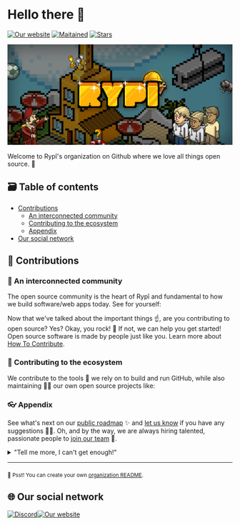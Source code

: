 # Hello there 👋

[![Our website](https://img.shields.io/website?down_color=red&down_message=offline&style=for-the-badge&up_color=blue&up_message=online&url=https://rypi.fr)](https://rypi.fr) [![Maitained](https://img.shields.io/maintenance/yes/2023?style=for-the-badge)]("") [![Stars](https://img.shields.io/github/stars/RypiDev?label=%F0%9F%8C%9F&style=for-the-badge)]("")

![Rypî Background](https://github.com/RypiDev/.github/blob/main/profile/assets/Background.png?raw=true)

Welcome to Rypî's organization on Github where we love all things open source. 🥰

<!-- what is rypi ? and what what is rypi development -->

## 🗃️ Table of contents

- [Contributions](#🤝-contributions)
  - [An interconnected community](#🍿-an-interconnected-community)
  - [Contributing to the ecosystem](#🦦-contributing-to-the-ecosystem)
  - [Appendix](#👓-appendix)
- [Our social network](#🌐-our-social-network)

## 🤝 Contributions

### 🍿 An interconnected community

The open source community is the heart of Rypî and fundamental to how we build software/web apps today. See for yourself:

<!-- Listing github repositories and shed the light on contributions (see old commits) -->

Now that we've talked about the important things ☝️, are you contributing to open source? Yes? Okay, you rock! 🎸 If not, we can help you get started! Open source software is made by people just like you. Learn more about [How To Contribute](https://opensource.guide/).

### 🦦 Contributing to the ecosystem

We contribute to the tools 🔧 we rely on to build and run GitHub, while also maintaining 🧙‍♂️ our own open source projects like:

<!-- Tell the developer that there are code conventions and patterns for each repository.
	 List the common tools for formatting and linting -->

### 👓 Appendix

See what's next on our [public roadmap](https://github.com/github/roadmap) ✨ and [let us know](https://github.com/github/feedback) if you have any suggestions 🙇‍♂️. Oh, and by the way, we are always hiring talented, passionate people to [join our team](https://github.com/about/careers) 🙌.

<details>
 <summary>"Tell me more, I can't get enough!"</summary>
 <br>
 <ul>
 <li>GitHub is built using mighty 🔨 open source technologies like <a href="https://github.com/rails">Ruby on Rails</a>, <a href="https://github.com/golang">Go</a>, <a href="https://github.com/primer">Primer</a>, <a href="https://github.com/reactjs">React</a> and <a href="https://github.com/apache/kafka">Kafka</a> among others.</li>
  <li>The three open source projects GitHub members have most contributed 👩‍💻 to are:
   <ul>
    <li><a href="https://github.com/microsoft/vscode">Visual Studio Code</a></li>
    <li><a href="https://github.com/rails/rails">Ruby on Rails</a></li>
    <li><a href="https://github.com/Homebrew">Homebrew</a></li>
   </ul>
  </li>
  <li>By the way, our <a href="https://github.com/github/docs">documentation</a> 🤓 is also open sourced</li>
 </ul>
</details>

---

<sub>🤫 Psst! You can create your own [organization README](https://docs.github.com/en/organizations/collaborating-with-groups-in-organizations/customizing-your-organizations-profile).</sub>

## 🌐 Our social network

[![Discord](https://img.shields.io/badge/Discord-5865F2?style=for-the-badge&logo=discord&logoColor=white)](https://discord.gg/M3AwGmtUUn)[![Our website](https://img.shields.io/badge/website-000000?style=for-the-badge&logo=About.me&logoColor=white)](https://rypi.fr/)
